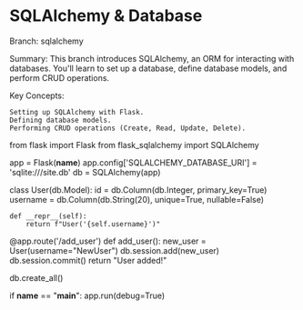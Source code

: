 # SQLAlchemy & Database

Branch: sqlalchemy

Summary: This branch introduces SQLAlchemy, an ORM for interacting with databases. You'll learn to set up a database, define database models, and perform CRUD operations.

Key Concepts:

    Setting up SQLAlchemy with Flask.
    Defining database models.
    Performing CRUD operations (Create, Read, Update, Delete).

from flask import Flask
from flask_sqlalchemy import SQLAlchemy

app = Flask(__name__)
app.config['SQLALCHEMY_DATABASE_URI'] = 'sqlite:///site.db'
db = SQLAlchemy(app)

class User(db.Model):
    id = db.Column(db.Integer, primary_key=True)
    username = db.Column(db.String(20), unique=True, nullable=False)
    
    def __repr__(self):
        return f"User('{self.username}')"

@app.route('/add_user')
def add_user():
    new_user = User(username="NewUser")
    db.session.add(new_user)
    db.session.commit()
    return "User added!"

db.create_all()

if __name__ == "__main__":
    app.run(debug=True)

